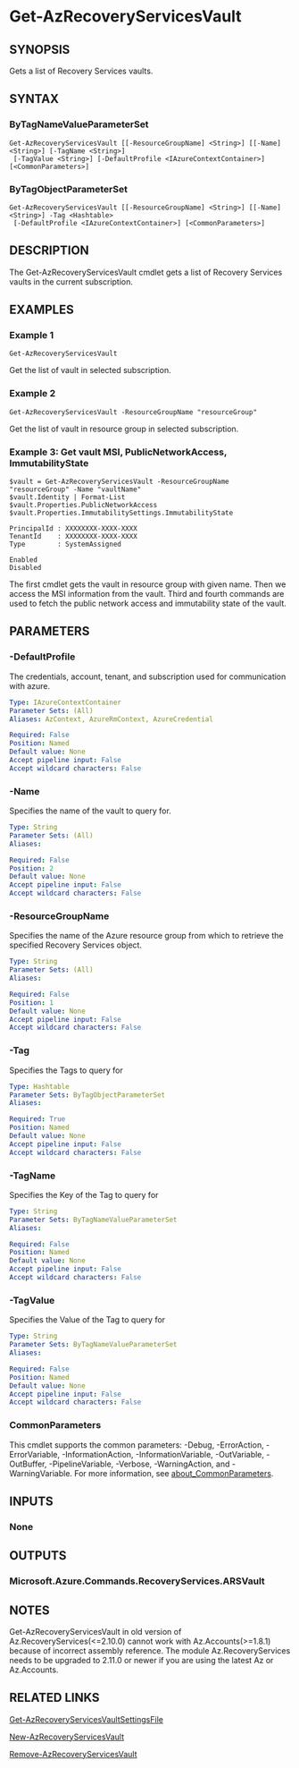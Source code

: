 ﻿---
external help file: Microsoft.Azure.PowerShell.Cmdlets.RecoveryServices.dll-Help.xml
Module Name: Az.RecoveryServices
online version: https://learn.microsoft.com/powershell/module/az.recoveryservices/get-azrecoveryservicesvault
schema: 2.0.0
---

# Get-AzRecoveryServicesVault

## SYNOPSIS
Gets a list of Recovery Services vaults.

## SYNTAX

### ByTagNameValueParameterSet
```
Get-AzRecoveryServicesVault [[-ResourceGroupName] <String>] [[-Name] <String>] [-TagName <String>]
 [-TagValue <String>] [-DefaultProfile <IAzureContextContainer>] [<CommonParameters>]
```

### ByTagObjectParameterSet
```
Get-AzRecoveryServicesVault [[-ResourceGroupName] <String>] [[-Name] <String>] -Tag <Hashtable>
 [-DefaultProfile <IAzureContextContainer>] [<CommonParameters>]
```

## DESCRIPTION
The Get-AzRecoveryServicesVault cmdlet gets a list of Recovery Services vaults in the current subscription.

## EXAMPLES

### Example 1
```
Get-AzRecoveryServicesVault
```

Get the list of vault in selected subscription.

### Example 2
```
Get-AzRecoveryServicesVault -ResourceGroupName "resourceGroup"
```

Get the list of vault in resource group in selected subscription.

### Example 3: Get vault MSI, PublicNetworkAccess, ImmutabilityState
```
$vault = Get-AzRecoveryServicesVault -ResourceGroupName "resourceGroup" -Name "vaultName"
$vault.Identity | Format-List
$vault.Properties.PublicNetworkAccess
$vault.Properties.ImmutabilitySettings.ImmutabilityState

PrincipalId : XXXXXXXX-XXXX-XXXX
TenantId    : XXXXXXXX-XXXX-XXXX
Type        : SystemAssigned

Enabled
Disabled
```

The first cmdlet gets the vault in resource group with given name.
Then we access the MSI information from the vault.
Third and fourth commands are used to fetch the public network access and immutability state of the vault.

## PARAMETERS

### -DefaultProfile
The credentials, account, tenant, and subscription used for communication with azure.

```yaml
Type: IAzureContextContainer
Parameter Sets: (All)
Aliases: AzContext, AzureRmContext, AzureCredential

Required: False
Position: Named
Default value: None
Accept pipeline input: False
Accept wildcard characters: False
```

### -Name
Specifies the name of the vault to query for.

```yaml
Type: String
Parameter Sets: (All)
Aliases:

Required: False
Position: 2
Default value: None
Accept pipeline input: False
Accept wildcard characters: False
```

### -ResourceGroupName
Specifies the name of the Azure resource group from which to retrieve the specified Recovery Services object.

```yaml
Type: String
Parameter Sets: (All)
Aliases:

Required: False
Position: 1
Default value: None
Accept pipeline input: False
Accept wildcard characters: False
```

### -Tag
Specifies the Tags to query for

```yaml
Type: Hashtable
Parameter Sets: ByTagObjectParameterSet
Aliases:

Required: True
Position: Named
Default value: None
Accept pipeline input: False
Accept wildcard characters: False
```

### -TagName
Specifies the Key of the Tag to query for

```yaml
Type: String
Parameter Sets: ByTagNameValueParameterSet
Aliases:

Required: False
Position: Named
Default value: None
Accept pipeline input: False
Accept wildcard characters: False
```

### -TagValue
Specifies the Value of the Tag to query for

```yaml
Type: String
Parameter Sets: ByTagNameValueParameterSet
Aliases:

Required: False
Position: Named
Default value: None
Accept pipeline input: False
Accept wildcard characters: False
```

### CommonParameters
This cmdlet supports the common parameters: -Debug, -ErrorAction, -ErrorVariable, -InformationAction, -InformationVariable, -OutVariable, -OutBuffer, -PipelineVariable, -Verbose, -WarningAction, and -WarningVariable. For more information, see [about_CommonParameters](http://go.microsoft.com/fwlink/?LinkID=113216).

## INPUTS

### None
## OUTPUTS

### Microsoft.Azure.Commands.RecoveryServices.ARSVault
## NOTES
Get-AzRecoveryServicesVault in old version of Az.RecoveryServices(\<=2.10.0) cannot work with Az.Accounts(\>=1.8.1) because of incorrect assembly reference.
The module Az.RecoveryServices needs to be upgraded to 2.11.0 or newer if you are using the latest Az or Az.Accounts.

## RELATED LINKS

[Get-AzRecoveryServicesVaultSettingsFile]()

[New-AzRecoveryServicesVault]()

[Remove-AzRecoveryServicesVault]()

